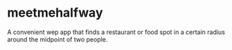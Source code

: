 # meetmehalfway
A convenient wep app that finds a restaurant or food spot in a certain radius around the midpoint of two people. 
